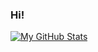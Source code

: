 ### Hi!

<!--
**demian-wolf/demian-wolf** is a ✨ _special_ ✨ repository because its `README.md` (this file) appears on your GitHub profile.

Here are some ideas to get you started:

- 🔭 I’m currently working on ...
- 🌱 I’m currently learning ...
- 👯 I’m looking to collaborate on ...
- 🤔 I’m looking for help with ...
- 💬 Ask me about ...
- 📫 How to reach me: ...
- 😄 Pronouns: ...
- ⚡ Fun fact: ...
-->

[![My GitHub Stats](https://github-readme-stats.vercel.app/api?username=demian-wolf&custom_title=My%20Github%20Stats)](https://github.com/anuraghazra/github-readme-stats)

<!--[![Top Programming Languages](https://github-readme-stats.vercel.app/api/top-langs/?username=demian-wolf&hide=rich%20text%20format&layout=compact&custom_title=Most%20Used%20Programming%20Languages)](https://github.com/anuraghazra/github-readme-stats)-->
